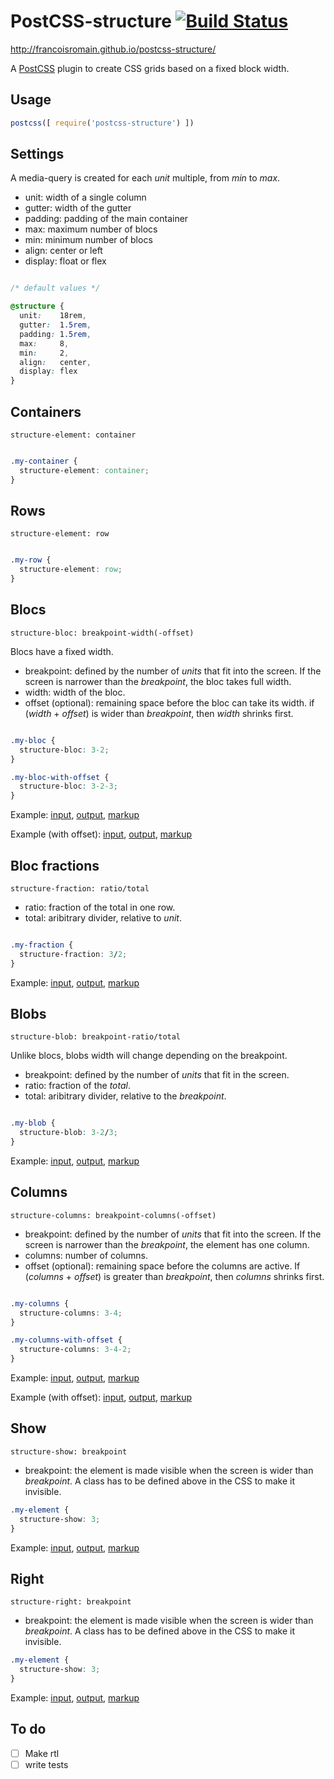 # PostCSS-structure [![Build Status][ci-img]][ci]

http://francoisromain.github.io/postcss-structure/

A [PostCSS] plugin to create CSS grids based on a fixed block width.

[PostCSS]: https://github.com/postcss/postcss
[ci-img]:  https://travis-ci.org/francoisromain/postcss-structure.svg
[ci]:      https://travis-ci.org/francoisromain/postcss-structure

## Usage

``` js
postcss([ require('postcss-structure') ])
```

## Settings

A media-query is created for each _unit_ multiple, from _min_ to _max_.

- unit: width of a single column
- gutter: width of the gutter
- padding: padding of the main container
- max: maximum number of blocs
- min: minimum number of blocs
- align: center or left
- display: float or flex

``` css

/* default values */ 

@structure {
  unit:    18rem,
  gutter:  1.5rem,
  padding: 1.5rem,
  max:     8,
  min:     2,
  align:   center,
  display: flex      
}
```


## Containers

`structure-element: container`

``` css

.my-container {
  structure-element: container;
}

```

## Rows

`structure-element: row`

``` css

.my-row {
  structure-element: row;
}

```


## Blocs

`structure-bloc: breakpoint-width(-offset)`

Blocs have a fixed width.

- breakpoint: defined by the number of _units_ that fit into the screen. If the screen is narrower than the _breakpoint_, the bloc takes full width.
- width: width of the bloc.
- offset (optional): remaining space before the bloc can take its width. if (_width_ + _offset_) is wider than _breakpoint_, then _width_ shrinks first.

``` css

.my-bloc {
  structure-bloc: 3-2;
}

.my-bloc-with-offset {
  structure-bloc: 3-2-3;
}

```

Example: [input](https://github.com/francoisromain/postcss-structure/blob/gh-pages/test/src/grid-1.css), [output](https://github.com/francoisromain/postcss-structure/blob/gh-pages/test/dist/grid-1.css), [markup](https://github.com/francoisromain/postcss-structure/blob/gh-pages/test/index-1.css)

Example (with offset): [input](https://github.com/francoisromain/postcss-structure/blob/gh-pages/test/src/grid-2.css), [output](https://github.com/francoisromain/postcss-structure/blob/gh-pages/test/dist/grid-2.css), [markup](https://github.com/francoisromain/postcss-structure/blob/gh-pages/test/index-2.css)

## Bloc fractions

`structure-fraction: ratio/total`

- ratio: fraction of the total in one row.
- total: aribitrary divider, relative to _unit_.

``` css

.my-fraction {
  structure-fraction: 3/2;
}

```

Example: [input](https://github.com/francoisromain/postcss-structure/blob/gh-pages/test/src/grid-3.css), [output](https://github.com/francoisromain/postcss-structure/blob/gh-pages/test/dist/grid-3.css), [markup](https://github.com/francoisromain/postcss-structure/blob/gh-pages/test/index-3.css)

## Blobs

`structure-blob: breakpoint-ratio/total`

Unlike blocs, blobs width will change depending on the breakpoint.

- breakpoint: defined by the number of _units_ that fit in the screen.
- ratio: fraction of the _total_.
- total: aribitrary divider, relative to the _breakpoint_.

``` css

.my-blob {
  structure-blob: 3-2/3;
}

```

Example: [input](https://github.com/francoisromain/postcss-structure/blob/gh-pages/test/src/grid-4.css), [output](https://github.com/francoisromain/postcss-structure/blob/gh-pages/test/dist/grid-4.css), [markup](https://github.com/francoisromain/postcss-structure/blob/gh-pages/test/index-4.css)

## Columns

`structure-columns: breakpoint-columns(-offset)`

- breakpoint:  defined by the number of _units_ that fit into the screen. If the screen is narrower than the _breakpoint_, the element has one column.
- columns: number of columns.
- offset (optional): remaining space before the columns are active. If (_columns_ + _offset_) is greater than _breakpoint_, then _columns_ shrinks first.

``` css

.my-columns {
  structure-columns: 3-4;
}

.my-columns-with-offset {
  structure-columns: 3-4-2;
}

```

Example: [input](https://github.com/francoisromain/postcss-structure/blob/gh-pages/test/src/grid-7.css), [output](https://github.com/francoisromain/postcss-structure/blob/gh-pages/test/dist/grid-5.css), [markup](https://github.com/francoisromain/postcss-structure/blob/gh-pages/test/index-5.css)

Example (with offset): [input](https://github.com/francoisromain/postcss-structure/blob/gh-pages/test/src/grid-6.css), [output](https://github.com/francoisromain/postcss-structure/blob/gh-pages/test/dist/grid-6.css), [markup](https://github.com/francoisromain/postcss-structure/blob/gh-pages/test/index-6.css)

## Show

`structure-show: breakpoint`

- breakpoint: the element is made visible when the screen is wider than _breakpoint_. A class has to be defined above in the CSS to make it invisible. 

``` css
.my-element {
  structure-show: 3;
}
```

Example: [input](https://github.com/francoisromain/postcss-structure/blob/gh-pages/test/src/grid-7.css), [output](https://github.com/francoisromain/postcss-structure/blob/gh-pages/test/dist/grid-7.css), [markup](https://github.com/francoisromain/postcss-structure/blob/gh-pages/test/index-7.css)

## Right

`structure-right: breakpoint`

- breakpoint: the element is made visible when the screen is wider than _breakpoint_. A class has to be defined above in the CSS to make it invisible. 

``` css
.my-element {
  structure-show: 3;
}
```

Example: [input](https://github.com/francoisromain/postcss-structure/blob/gh-pages/test/src/grid-8.css), [output](https://github.com/francoisromain/postcss-structure/blob/gh-pages/test/dist/grid-8.css), [markup](https://github.com/francoisromain/postcss-structure/blob/gh-pages/test/index-8.css)

## To do

- [ ] Make rtl
- [ ] write tests
